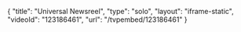 {
    "title": "Universal Newsreel",
    "type": "solo",
    "layout": "iframe-static",
    "videoId": "123186461",
    "url": "\/tvpembed\/123186461"
}